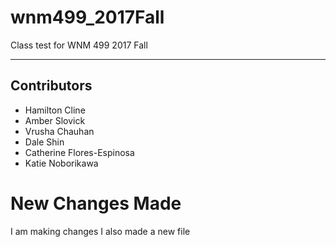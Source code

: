 # wnm499_2017Fall
Class test for WNM 499 2017 Fall

---
## Contributors
- Hamilton Cline
- Amber Slovick
- Vrusha Chauhan
- Dale Shin
- Catherine Flores-Espinosa
- Katie Noborikawa

# New Changes Made
I am making changes
I also made a new file
